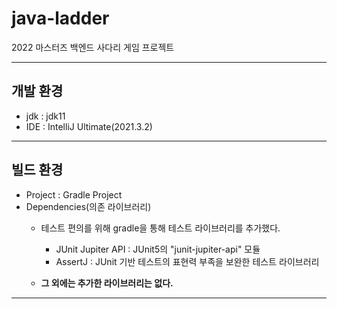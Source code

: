 
# java-ladder

2022 마스터즈 백엔드 사다리 게임 프로젝트

---

## 개발 환경
- jdk : jdk11
- IDE : IntelliJ Ultimate(2021.3.2)

---

## 빌드 환경

- Project : Gradle Project
- Dependencies(의존 라이브러리)
  - 테스트 편의를 위해 gradle을 통해 테스트 라이브러리를 추가했다.
      - JUnit Jupiter API : JUnit5의 "junit-jupiter-api" 모듈
      - AssertJ : JUnit 기반 테스트의 표현력 부족을 보완한 테스트 라이브러리

  - **그 외에는 추가한 라이브러리는 없다.**

---
